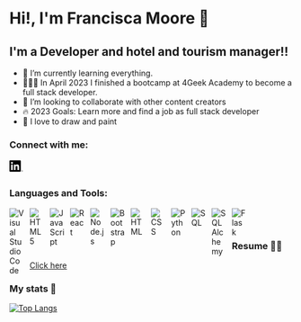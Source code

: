 # Hi!, I'm Francisca Moore 👋 


## I'm a Developer and hotel and tourism manager!!

- 🌱 I’m currently learning everything. 
- 👩🏽‍💻 In April 2023 I finished a bootcamp at 4Geek Academy to become a full stack developer.
- 👯 I’m looking to collaborate with other content creators
- 🔥 2023 Goals: Learn more and find a job as full stack developer
- 🎨  I love to draw and paint


### Connect with me:

[![website](./img/linkedin-2.png)](https://www.linkedin.com/in/francisca-moore-morales-2821ab142/)


### Languages and Tools:

<img align="left" alt="Visual Studio Code" width="26px" src="https://cdn.jsdelivr.net/gh/devicons/devicon/icons/vscode/vscode-original.svg" style="padding-right:10px;" />
<img align="left" alt="HTML5" width="26px" src="https://cdn.jsdelivr.net/gh/devicons/devicon/icons/html5/html5-original.svg" style="padding-right:10px;" />
<img align="left" alt="JavaScript" width="26px" src="https://cdn.jsdelivr.net/gh/devicons/devicon/icons/javascript/javascript-original.svg" style="padding-right:10px;" />
<img align="left" alt="React" width="26px" src="https://cdn.jsdelivr.net/gh/devicons/devicon/icons/react/react-original.svg" style="padding-right:10px;" />
<img align="left" alt="Node.js" width="26px" src="https://cdn.jsdelivr.net/gh/devicons/devicon/icons/nodejs/nodejs-original.svg" style="padding-right:10px;" />
<img align="left" alt="Bootstrap" width="26px" src="https://cdn.jsdelivr.net/gh/devicons/devicon/icons/bootstrap/bootstrap-plain.svg" style="padding-right:10px;" />
<img align="left" alt="HTML" width="26px" src="https://cdn.jsdelivr.net/gh/devicons/devicon/icons/html5/html5-original.svg" style="padding-right:10px;" />
<img align="left" alt="CSS" width="26px" src="https://cdn.jsdelivr.net/gh/devicons/devicon/icons/css3/css3-original.svg" style="padding-right:10px;" />
<img align="left" alt="Python" width="26px" src="https://cdn.jsdelivr.net/gh/devicons/devicon/icons/python/python-original.svg" style="padding-right:10px;" />
<img align="left" alt="SQL" width="26px" src="https://cdn.jsdelivr.net/gh/devicons/devicon/icons/mysql/mysql-original.svg" style="padding-right:10px;" />
<img align="left" alt="SQLAlchemy" width="26px" src="https://cdn.jsdelivr.net/gh/devicons/devicon/icons/sqlalchemy/sqlalchemy-original.svg" style="padding-right:10px;" />
<img align="left" alt="Flask" width="26px" src="https://cdn.jsdelivr.net/gh/devicons/devicon/icons/flask/flask-original.svg" style="padding-right:10px;" />

<br/>
<br/>

### Resume 🤞🏻
<a href="https://drive.google.com/drive/folders/1mbwMJKVBxlCFgVhDxjCduZQL18wmh9ad?usp=sharing">Click here</a>

### My stats 🚀
[![Top Langs](https://github-readme-stats.vercel.app/api/top-langs/?username=FraanMoore)](https://github.com/fraanmoore/github-readme-stats)